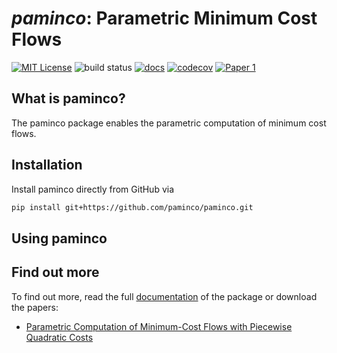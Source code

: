 # *paminco*: Parametric Minimum Cost Flows

[![MIT License](https://img.shields.io/github/license/paminco/paminco)](href="https://github.com/paminco/paminco/blob/main/LICENSE)
![build status](https://img.shields.io/github/workflow/status/paminco/paminco/pip_install_and_test)
[![docs](https://readthedocs.org/projects/docs/badge/?version=latest)](https://paminco.github.io/paminco)
[![codecov](https://codecov.io/gh/paminco/paminco/branch/main/graph/badge.svg?token=C0YUQJTWSE)](https://codecov.io/gh/paminco/paminco)
[![Paper 1](https://img.shields.io/badge/DOI-10.1287%2Fmoor.2021.1151-blue)](https://pubsonline.informs.org/doi/10.1287/moor.2021.1151)

## What is paminco?
The paminco package enables the parametric computation of minimum cost flows.

## Installation
Install paminco directly from GitHub via
```bash
pip install git+https://github.com/paminco/paminco.git
```

## Using paminco


## Find out more
To find out more, read the full [documentation](https://paminco.github.io/paminco/) of the package or download the papers:
 - [Parametric Computation of Minimum-Cost Flows with Piecewise Quadratic Costs](https://www3.math.tu-berlin.de/disco/research/publications/pdf/KlimmWarode2021.pdf)
